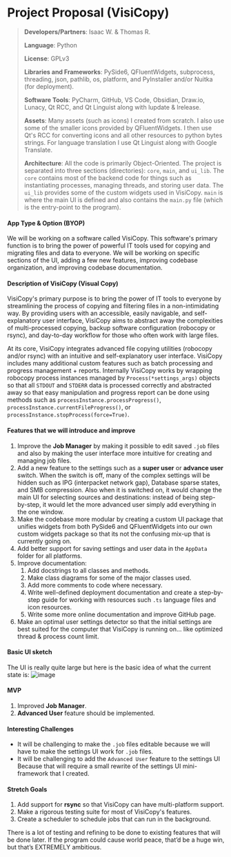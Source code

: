 # Project Proposal (VisiCopy)

> **Developers/Partners**: Isaac W. & Thomas R.
> 
> **Language**: Python
> 
> **License**: GPLv3
> 
> **Libraries and Frameworks**: PySide6, QFluentWidgets, subprocess, threading, json, pathlib, os, platform, and PyInstaller and/or Nuitka (for deployment).
> 
> **Software Tools**: PyCharm, GitHub, VS Code, Obsidian, Draw.io, Lunacy, Qt RCC, and Qt Linguist along with lupdate & lrelease.
> 
> **Assets**: Many assets (such as icons) I created from scratch. I also use some of the smaller icons provided by QFluentWidgets. I then use Qt's RCC for converting icons and all other resources to python bytes strings. For language translation I use Qt Linguist along with Google Translate.
>
> **Architecture**: All the code is primarily Object-Oriented. The project is separated into three sections (directories): `core`, `main`, and `ui_lib`. The `core` contains most of the backend code for things such as instantiating processes, managing threads, and storing user data. The `ui_lib` provides some of the custom widgets used in VisiCopy. `main` is where the main UI is defined and also contains the `main.py` file (which is the entry-point to the program).


#### App Type & Option (BYOP)
We will be working on a software called VisiCopy. This software's primary function is to bring the power of powerful IT tools used for copying and migrating files and data to everyone. We will be working on specific sections of the UI, adding a few new features, improving codebase organization, and improving codebase documentation.


#### Description of **VisiCopy** (Visual Copy)
VisiCopy's primary purpose is to bring the power of IT tools to everyone by streamlining the process of copying and filtering files in a non-intimidating way. By providing users with an accessible, easily navigable, and self-explanatory user interface, VisiCopy aims to abstract away the complexities of multi-processed copying, backup software configuration (robocopy or rsync), and day-to-day workflow for those who often work with large files.

At its core, VisiCopy integrates advanced file copying utilities (robocopy and/or rsync) with an intuitive and self-explanatory user interface. VisiCopy includes many additional custom features such as batch processing and progress management + reports. Internally VisiCopy works by wrapping robocopy process instances managed by `Process(*settings_args)` objects so that all `STDOUT` and `STDERR` data is processed correctly and abstracted away so that easy manipulation and progress report can be done using methods such as `processInstance.processProgress()`, `processInstance.currentFileProgress()`, or `processInstance.stopProcess(force=True)`. 


#### Features that we will introduce and improve
1. Improve the **Job Manager** by making it possible to edit saved `.job` files and also by making the user interface more intuitive for creating and managing job files.
2. Add a new feature to the settings such as a **super user** or **advance user** switch. When the switch is off, many of the complex settings will be hidden such as IPG (interpacket network gap), Database sparse states, and SMB compression. Also when it is switched on, it would change the main UI for selecting sources and destinations: instead of being step-by-step, it would let the more advanced user simply add everything in the one window.
3. Make the codebase more modular by creating a custom UI package that unifies widgets from both PySide6 and QFluentWidgets into our own custom widgets package so that its not the confusing mix-up that is currently going on.
4. Add better support for saving settings and user data in the `AppData` folder for all platforms.
5. Improve documentation:
	1. Add docstrings to all classes and methods.
	2. Make class diagrams for some of the major classes used.
	3. Add more comments to code where necessary.
	4. Write well-defined deployment documentation and create a step-by-step guide for working with resources such `.ts` language files and icon resources.
	5. Write some more online documentation and improve GitHub page.
 6. Make an optimal user settings detector so that the initial settings are best suited for the computer that VisiCopy is running on... like optimized thread & process count limit.


#### Basic UI sketch
The UI is really quite large but here is the basic idea of what the current state is:
![image](https://github.com/user-attachments/assets/b672d2da-01b5-4e67-a65f-79a4716a6eed)


#### MVP
1. Improved **Job Manager**.
2. **Advanced User** feature should be implemented.


#### Interesting Challenges
- It will be challenging to make the `.job` files editable because we will have to make the settings UI work for `.job` files.
- It will be challenging to add the `Advanced User` feature to the settings UI Because that will require a small rewrite of the settings UI mini-framework that I created.


#### Stretch Goals
1. Add support for **rsync** so that VisiCopy can have multi-platform support.
2. Make a rigorous testing suite for most of VisiCopy's features.
3. Create a scheduler to schedule jobs that can run in the background.

There is a lot of testing and refining to be done to existing features that will be done later. If the program could cause world peace, that’d be a huge win, but that’s EXTREMELY ambitious.
